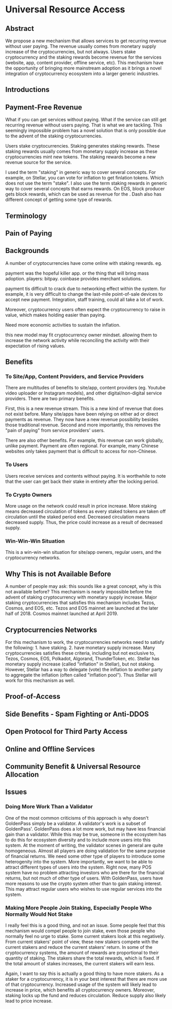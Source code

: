 
# Universal Resource Access

## Abstract

We propose a new mechanism that allows services to get recurring revenue without user paying.  The revenue usually comes from monetary supply increase of the cryptocurrencies, but not always.  Users stake cryptocurrency and the staking rewards become revenue for the services (website, app, content provider, offline service, etc).  This mechanism have the opportunity of bringing more mainstream adoption as it brings a novel integration of cryptocurrency ecosystem into a larger generic industries.

## Introductions

## Payment-Free Revenue

What if you can get services without paying.  What if the service can still get recurring revenue without users paying.  That is what we are tackling.  This seemingly impossible problem has a novel solution that is only possible due to the advent of the staking cryptocurrencies.

Users stake cryptocurrencies.  Staking generates staking rewards.  These staking rewards usually comes from monetary supply increase as these cryptocurrencies mint new tokens.  The staking rewards become a new revenue source for the service.  

I used the term "staking" in generic way to cover several concepts.  For example, on Stellar, you can vote for inflation to get finlation tokens.  Which does not use the term "stake".  I also use the term staking rewards in generic way to cover several concepts that earns rewards.  On EOS, block producer gets block rewards, which can be used as revenue for the .  Dash also has different concept of getting some type of rewards.  

## Terminology

## Pain of Paying

## Backgrounds

A number of cryptocurrencies have come online with staking rewards.  eg.

payment was the hopeful killer app.  or the thing that will bring mass adoption.  players: bitpay.  coinbase provides merchant solutions.

payment tis difficult to crack due to networking effect within the system.  for example, it is very difficult to change the last-mile point-of-sale devices to accept new payment.  Integration, staff training, could all take a lot of work.

Moreover, cryptocurrency users often expect the cryptocurrency to raise in value, which makes holding easier than paying.  

Need more economic activities to sustain the inflation.

this new model may fit cryptocurrency owner mindset.  allowing them to increase the network activity while reconciling the activity with their expectation of rising values.

## Benefits

### To Site/App, Content Providers, and Service Providers

There are multitudes of benefits to site/app, content providers (eg. Youtube video uploader or Instagram models), and other digital/non-digital service providers.  There are two primary benefits.  

First, this is a new revenue stream.  This is a new kind of revenue that does not exist before.  Many site/apps have been relying on either ad or direct payments as revenue.  They now have a new revenue possibility besides those traditional revenue.  Second and more importantly, this removes the "pain of paying" from service providers' users. 

There are also other benefits.  For example, this revenue can work globally, unlike payment.  Payment are often regional.  For example, many Chinese websites only takes payment that is difficult to access for non-Chinese.

### To Users

Users receive services and contents without paying.  It is worthwhile to note that the user can get back their stake in entirety after the locking period.

### To Crypto Owners

More usage on the network could result in price increase.  More staking means decreased circulation of tokens as every staked tokens are taken off circulation until the staked period end.  Decreased circulation means decreased supply.  Thus, the price could increase as a result of decreased supply.

### Win-Win-Win Situation

This is a win-win-win situation for site/app owners, regular users, and the cryptocurrency networks.  

## Why This is not Available Before

A number of people may ask: this sounds like a great concept, why is this not available before?  This mechanism is nearly impossible before the advent of staking cryptocurrency with monetary supply increase.  Major staking cryptocurrencies that satisfies this mechanism includes Tezos, Cosmos, and EOS, etc.  Tezos and EOS mainnet are launched at the later half of 2018.  Cosmos mainnet launched at April 2019.  

## Cryptocurrencies Networks

For this mechanism to work, the cryptocurrencies networks need to satisfy the following: 1. have staking.  2. have monetary supply increase.  Many cryptocurrencies satisfies these criteria, including but not exclusive to, Tezos, Cosmos, EOS, Polkadot, Algorand, ThunderToken, etc.  Stellar has monetary supply increase (called "inflation" in Stellar), but not staking.  However, Stellar has a way to delegate (vote) the inflation to another party to aggregate the inflation (often called "inflation pool").  Thus Stellar will work for this mechanism as well.

## Proof-of-Access

## Side Benefits - Spam Fighting or Anti-DDOS

## Open Protocol for Third Party Access

## Online and Offline Services

## Community Benefit & Universal Resource Allocation

## Issues

### Doing More Work Than a Validator

One of the most common criticisms of this approach is why doesn't GoldenPass simply be a validator.  A validator's work is a subset of GoldenPass'.  GoldenPass does a lot more work, but may have less financial gain than a validator.  While this may be true, someone in the ecosystem has to do this for ecosystem diversity and to include more users into this system.  At the moment of writing, the validator scenes in general are quite homogeneous.  Almost all players are doing validation for the same purpose of financial returns.  We need some other type of players to introduce some heterogenity into the system.  More importantly, we want to be able to attract different types of users into the system.  Right now, many POS system have no problem attracting investors who are there for the financial returns, but not much of other type of users.  With GoldenPass, users have more reasons to use the crypto system other than to gain staking interest.  This may attract regular users who wishes to use regular services into the system.

### Making More People Join Staking, Especially People Who Normally Would Not Stake

I really feel this is a good thing, and not an issue.  Some people feel that this mechanism would compel people to join stake, even those people who normally feel no urge to stake.  Some current stakers look at this negatively.  From current stakers' point of view, these new stakers compete with the current stakers and reduce the current stakers' return.  In some of the cryptocurrency systems, the amount of rewards are proportional to their quantity of staking.  The stakers share the total rewards, which is fixed.  If the total amount of stakes increases, the current stakers will earn less.  

Again, I want to say this is actually a good thing to have more stakers.  As a staker for a cryptocurrency, it is in your best interest that there are more use of that cryptocurrency.  Increased usage of the system will likely lead to increase in price, which benefits all cryptocurrency owners.  Moreover, staking locks up the fund and reduces circulation.  Reduce supply also likely lead to price increase.




